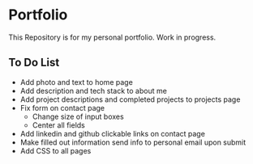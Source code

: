# Portfolio

This Repository is for my personal portfolio. Work in progress. 

## To Do List
- Add photo and text to home page
- Add description and tech stack to about me
- Add project descriptions and completed projects to projects page
- Fix form on contact page
    - Change size of input boxes
    - Center all fields
- Add linkedin and github clickable links on contact page
- Make filled out information send info to personal email upon submit
- Add CSS to all pages